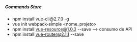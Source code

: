 ##### Commands Store
* npm install vue-cli@2.7.0 -g
* vue init webpack-simple <nome_projeto>
* npm install vue-resource@1.0.3 --save  --> consumo de API
* npm install vue-router@2.1.1 --save